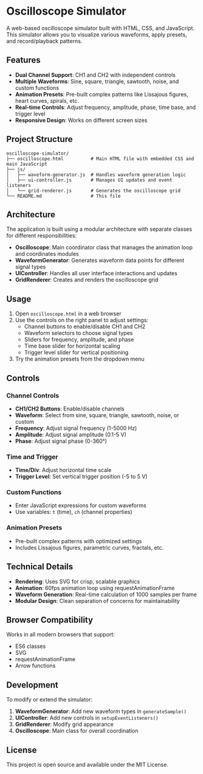 # Oscilloscope Simulator

A web-based oscilloscope simulator built with HTML, CSS, and JavaScript. This simulator allows you to visualize various waveforms, apply presets, and record/playback patterns.

## Features

- **Dual Channel Support**: CH1 and CH2 with independent controls
- **Multiple Waveforms**: Sine, square, triangle, sawtooth, noise, and custom functions
- **Animation Presets**: Pre-built complex patterns like Lissajous figures, heart curves, spirals, etc.
- **Real-time Controls**: Adjust frequency, amplitude, phase, time base, and trigger level
- **Responsive Design**: Works on different screen sizes

## Project Structure

```text
oscilloscope-simulator/
├── oscilloscope.html          # Main HTML file with embedded CSS and main JavaScript
├── js/
│   ├── waveform-generator.js  # Handles waveform generation logic
│   ├── ui-controller.js       # Manages UI updates and event listeners
│   └── grid-renderer.js       # Generates the oscilloscope grid
└── README.md                  # This file
```

## Architecture

The application is built using a modular architecture with separate classes for different responsibilities:

- **Oscilloscope**: Main coordinator class that manages the animation loop and coordinates modules
- **WaveformGenerator**: Generates waveform data points for different signal types
- **UIController**: Handles all user interface interactions and updates
- **GridRenderer**: Creates and renders the oscilloscope grid

## Usage

1. Open `oscilloscope.html` in a web browser
2. Use the controls on the right panel to adjust settings:
   - Channel buttons to enable/disable CH1 and CH2
   - Waveform selectors to choose signal types
   - Sliders for frequency, amplitude, and phase
   - Time base slider for horizontal scaling
   - Trigger level slider for vertical positioning
3. Try the animation presets from the dropdown menu

## Controls

### Channel Controls

- **CH1/CH2 Buttons**: Enable/disable channels
- **Waveform**: Select from sine, square, triangle, sawtooth, noise, or custom
- **Frequency**: Adjust signal frequency (1-5000 Hz)
- **Amplitude**: Adjust signal amplitude (0.1-5 V)
- **Phase**: Adjust signal phase (0-360°)

### Time and Trigger

- **Time/Div**: Adjust horizontal time scale
- **Trigger Level**: Set vertical trigger position (-5 to 5 V)

### Custom Functions

- Enter JavaScript expressions for custom waveforms
- Use variables: `t` (time), `ch` (channel properties)

### Animation Presets

- Pre-built complex patterns with optimized settings
- Includes Lissajous figures, parametric curves, fractals, etc.

## Technical Details

- **Rendering**: Uses SVG for crisp, scalable graphics
- **Animation**: 60fps animation loop using requestAnimationFrame
- **Waveform Generation**: Real-time calculation of 1000 samples per frame
- **Modular Design**: Clean separation of concerns for maintainability

## Browser Compatibility

Works in all modern browsers that support:

- ES6 classes
- SVG
- requestAnimationFrame
- Arrow functions

## Development

To modify or extend the simulator:

1. **WaveformGenerator**: Add new waveform types in `generateSample()`
2. **UIController**: Add new controls in `setupEventListeners()`
3. **GridRenderer**: Modify grid appearance
4. **Oscilloscope**: Main class for overall coordination

## License

This project is open source and available under the MIT License.
